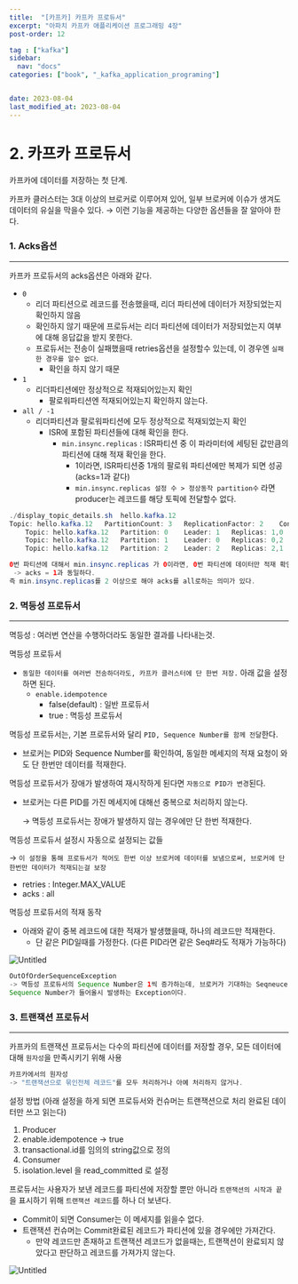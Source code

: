 ```yaml
---
title:  "[카프카] 카프카 프로듀서"
excerpt: "아파치 카프카 애플리케이션 프로그래밍 4장"
post-order: 12

tag : ["kafka"]
sidebar:
  nav: "docs"
categories: ["book", "_kafka_application_programing"]


date: 2023-08-04
last_modified_at: 2023-08-04
---
```

# 2. 카프카 프로듀서

카프카에 데이터를 저장하는 첫 단계.

카프카 클러스터는 3대 이상의 브로커로 이루어져 있어, 일부 브로커에 이슈가 생겨도 데이터의 유실을 막을수 있다.  → 이런 기능을 제공하는 다양한 옵션들을 잘 알아야 한다.

### 1. Acks옵션

---

카프카 프로듀서의 acks옵션은 아래와 같다.

- `0`
  - 리더 파티션으로 레코드를 전송했을때, 리더 파티션에 데이터가 저장되었는지 확인하지 않음
  - 확인하지 않기 때문에 프로듀서는 리더 파티션에 데이터가 저장되었는지 여부에 대해 응답값을 받지 못한다.
  - 프로듀서는 전송이 실패했을때 retries옵션을 설정할수 있는데, 이 경우엔 `실패한 경우를 알수 없다`.
    - 확인을 하지 않기 때문
- `1`
  - 리더파티션에만 정상적으로 적재되어있는지 확인
    - 팔로워파티션엔 적재되어있는지 확인하지 않는다.
- `all / -1`
  - 리더파티션과 팔로워파티션에 모두 정상적으로 적재되었는지 확인
    - ISR에 포함된 파티션들에 대해 확인을 한다.
      - `min.insync.replicas` : ISR파티션 중 이 파라미터에 세팅된 값만큼의 파티션에 대해 적재 확인을 한다.
        - 1이라면, ISR파티션중 1개의 팔로워 파티션에만 복제가 되면 성공(acks=1과 같다)
        - `min.insync.replicas 설정 수 > 정상동작 partition수` 라면 producer는 레코드를 해당 토픽에 전달할수 없다.

```java
./display_topic_details.sh  hello.kafka.12
Topic: hello.kafka.12	PartitionCount: 3	ReplicationFactor: 2	Configs: segment.bytes=1073741824,retention.ms=172800000
	Topic: hello.kafka.12	Partition: 0	Leader: 1	Replicas: 1,0	Isr: 1,0
	Topic: hello.kafka.12	Partition: 1	Leader: 0	Replicas: 0,2	Isr: 0,2
	Topic: hello.kafka.12	Partition: 2	Leader: 2	Replicas: 2,1	Isr: 2,1

0번 파티션에 대해서 min.insync.replicas 가 0이라면, 0번 파티션에 데이터만 적재 확인하고 넘어간다
 -> acks = 1과 동일하다.
즉 min.insync.replicas를 2 이상으로 해야 acks를 all로하는 의미가 있다. 
```

### 2. 멱등성 프로듀서

---

멱등성 : 여러번 연산을 수행하더라도 동일한 결과를 나타내는것.

멱등성 프로듀서

- `동일한 데이터를 여러번 전송하더라도, 카프카 클러스터에 단 한번 저장.` 아래 값을 설정하면 된다.
  - `enable.idempotence`
    - false(default) : 일반 프로듀서
    - true : 멱등성 프로듀서

멱등성 프로듀서는, 기본 프로듀서와 달리 `PID, Sequence Number를 함께 전달`한다.

- 브로커는 PID와 Sequence Number를 확인하여, 동일한 메세지의 적재 요청이 와도 단 한번만 데이터를 적재한다.

멱등성 프로듀서가 장애가 발생하여 재시작하게 된다면 `자동으로 PID가 변경`된다.

- 브로커는 다른 PID를 가진 메세지에 대해선 중복으로 처리하지 않는다.

  → 멱등성 프로듀서는 장애가 발생하지 않는 경우에만 단 한번 적재한다.


멱등성 프로듀서 설정시 자동으로 설정되는 값들

→ `이 설정을 통해 프로듀서가 적어도 한번 이상 브로커에 데이터를 보냄으로써, 브로커에 단 한번만 데이터가 적재되는걸 보장`

- retries : Integer.MAX_VALUE
- acks : all

멱등성 프로듀서의 적재 동작

- 아래와 같이 중복 레코드에 대한 적재가 발생했을때, 하나의 레코드만 적재한다.
  - 단 같은 PID일때를 가정한다. (다른 PID라면 같은 Seq#라도 적재가 가능하다)

![Untitled](https://drive.google.com/uc?export=view&id=1TxKOBRZ0_l1CGqZ4f3HkFYB-j0XXypvQ)

```java
OutOfOrderSequenceException
-> 멱등성 프로듀서의 Sequence Number은 1씩 증가하는데, 브로커가 기대하는 Seqneuce Number가 아닌 더 큰 
Sequence Number가 들어올시 발생하는 Exception이다.
```

### 3. 트랜잭션 프로듀서

---

카프카의 트랜잭션 프로듀서는 다수의 파티션에 데이터를 저장할 경우, 모든 데이터에 대해 `원자성`을 만족시키기 위해 사용

```java
카프카에서의 원자성
-> "트랜잭션으로 묶인전체 레코드"를 모두 처리하거나 아예 처리하지 않거나.
```

설정 방법 (아래 설정을 하게 되면 프로듀서와 컨슈머는 트랜잭션으로 처리 완료된 데이터만 쓰고 읽는다)

1. Producer
  1. enable.idempotence → true
  2. transactional.id를 임의의 string값으로 정의
2. Consumer
  1. isolation.level 을 read_committed 로 설정


프로듀서는 사용자가 보낸 레코드를 파티션에 저장할 뿐만 아니라 `트랜잭션의 시작과 끝`을 표시하기 위해 `트랜잭션 레코드`를 하나 더 보낸다.

- Commit이 되면 Consumer는 이 메세지를 읽을수 없다.
- 트랜잭션 컨슈머는 Commit완료된 레코드가 파티션에 있을 경우에만 가져간다.
  - 만약 레코드만 존재하고 트랜잭션 레코드가 없을때는, 트랜잭션이 완료되지 않았다고 판단하고 레코드를 가져가지 않는다.

![Untitled](https://drive.google.com/uc?export=view&id=1oNUjAIyQv1dc639wHjGj3Jxg8BSGtnYz)
